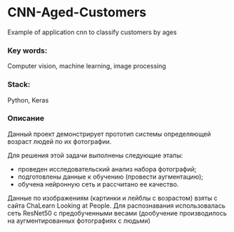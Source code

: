 # CNN-Aged-Customers
Example of application cnn to classify customers by ages


### Key words:
Computer vision, machine learning, image processing

### Stack:
Python, Keras


### Описание

Данный проект демонстрирует прототип системы определяющей возраст людей по их фотографии.

Для решения этой задачи выполнены следующие этапы:

- проведен исследовательский анализ набора фотографий;
- подготовлены данные к обучению (провести аугментацию);
- обучена нейронную сеть и рассчитано ее качество.

Данные по изображениям (картинки и лейблы с возрастом) взяты с сайта ChaLearn Looking at People.
Для распознавания использовалась сеть ResNet50 с предобученными весами (дообучение производилось на аугментированных фотографиях с людьми)
